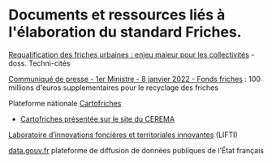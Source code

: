 # Documents et ressources liés à l'élaboration du standard Friches.

[Requalification des friches urbaines : enjeu majeur pour les collectivités](https://www.lagazettedescommunes.com/dossiers/requalification-des-friches-urbaines-enjeu-majeur-pour-les-collectivites/) - doss. Techni-cités

[Communiqué de presse - 1er Ministre - 8 janvier 2022 - Fonds friches](https://github.com/cnigfr/Friches/blob/main/documentation/Communique_de_presse_de_m__jean_castex_premier_ministre___100_millions_deuros_supplementaires_pour_le_recyclage_des_friches___08_01_2022_0.pdf) : 100 millions d'euros supplementaires pour le recyclage des friches

Plateforme nationale [Cartofriches](https://cartofriches.cerema.fr/cartofriches/)

* [Cartofriches présentée sur le site du CEREMA](https://www.cerema.fr/fr/mots-cles/cartofriches)

[Laboratoire d’innovations foncières et territoriales innovantes](https://lifti.org/) (LIFTI)

[data.gouv.fr](https://www.data.gouv.fr/fr/) plateforme de diffusion de données publiques de l'État français

